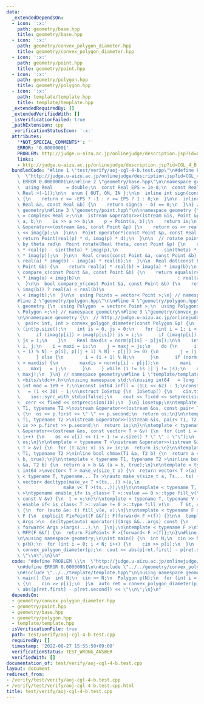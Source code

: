 ```yaml
---
data:
  _extendedDependsOn:
  - icon: ':x:'
    path: geometry/base.hpp
    title: geometry/base.hpp
  - icon: ':x:'
    path: geometry/convex_polygon_diameter.hpp
    title: geometry/convex_polygon_diameter.hpp
  - icon: ':x:'
    path: geometry/point.hpp
    title: geometry/point.hpp
  - icon: ':x:'
    path: geometry/polygon.hpp
    title: geometry/polygon.hpp
  - icon: ':x:'
    path: template/template.hpp
    title: template/template.hpp
  _extendedRequiredBy: []
  _extendedVerifiedWith: []
  _isVerificationFailed: true
  _pathExtension: cpp
  _verificationStatusIcon: ':x:'
  attributes:
    '*NOT_SPECIAL_COMMENTS*': ''
    ERROR: '0.00000001'
    PROBLEM: http://judge.u-aizu.ac.jp/onlinejudge/description.jsp?id=CGL_4_B
    links:
    - http://judge.u-aizu.ac.jp/onlinejudge/description.jsp?id=CGL_4_B
  bundledCode: "#line 1 \"test/verify/aoj-cgl-4-b.test.cpp\"\n#define PROBLEM \\\n\
    \  \"http://judge.u-aizu.ac.jp/onlinejudge/description.jsp?id=CGL_4_B\"\n#define\
    \ ERROR 0.00000001\n\n#line 2 \"geometry/base.hpp\"\n\nnamespace geometry {\n\
    \  using Real     = double;\n  const Real EPS = 1e-8;\n  const Real PI  = acos(static_cast<\
    \ Real >(-1));\n\n  enum { OUT, ON, IN };\n\n  inline int sign(const Real &r)\
    \ {\n    return r <= -EPS ? -1 : r >= EPS ? 1 : 0;\n  }\n\n  inline bool equals(const\
    \ Real &a, const Real &b) {\n    return sign(a - b) == 0;\n  }\n} // namespace\
    \ geometry\n#line 3 \"geometry/point.hpp\"\n\nnamespace geometry {\n  using Point\
    \ = complex< Real >;\n\n  istream &operator>>(istream &is, Point &p) {\n    Real\
    \ a, b;\n    is >> a >> b;\n    p = Point(a, b);\n    return is;\n  }\n\n  ostream\
    \ &operator<<(ostream &os, const Point &p) {\n    return os << real(p) << \" \"\
    \ << imag(p);\n  }\n\n  Point operator*(const Point &p, const Real &d) {\n   \
    \ return Point(real(p) * d, imag(p) * d);\n  }\n\n  // rotate point p counterclockwise\
    \ by theta rad\n  Point rotate(Real theta, const Point &p) {\n    return Point(cos(theta)\
    \ * real(p) - sin(theta) * imag(p),\n                 sin(theta) * real(p) + cos(theta)\
    \ * imag(p));\n  }\n\n  Real cross(const Point &a, const Point &b) {\n    return\
    \ real(a) * imag(b) - imag(a) * real(b);\n  }\n\n  Real dot(const Point &a, const\
    \ Point &b) {\n    return real(a) * real(b) + imag(a) * imag(b);\n  }\n\n  bool\
    \ compare_x(const Point &a, const Point &b) {\n    return equals(real(a), real(b))\
    \ ? imag(a) < imag(b)\n                                    : real(a) < real(b);\n\
    \  }\n\n  bool compare_y(const Point &a, const Point &b) {\n    return equals(imag(a),\
    \ imag(b)) ? real(a) < real(b)\n                                    : imag(a)\
    \ < imag(b);\n  }\n\n  using Points = vector< Point >;\n} // namespace geometry\n\
    #line 2 \"geometry/polygon.hpp\"\n\n#line 4 \"geometry/polygon.hpp\"\n\nnamespace\
    \ geometry {\n  using Polygon  = vector< Point >;\n  using Polygons = vector<\
    \ Polygon >;\n} // namespace geometry\n#line 3 \"geometry/convex_polygon_diameter.hpp\"\
    \n\nnamespace geometry {\n  // http://judge.u-aizu.ac.jp/onlinejudge/description.jsp?id=CGL_4_B\n\
    \  pair< int, int > convex_polygon_diameter(const Polygon &p) {\n    int N  =\
    \ (int)p.size();\n    int is = 0, js = 0;\n    for (int i = 1; i < N; i++) {\n\
    \      if (imag(p[i]) > imag(p[is])) is = i;\n      if (imag(p[i]) < imag(p[js]))\
    \ js = i;\n    }\n    Real maxdis = norm(p[is] - p[js]);\n\n    int maxi, maxj,\
    \ i, j;\n    i = maxi = is;\n    j = maxj = js;\n    do {\n      if (cross(p[(i\
    \ + 1) % N] - p[i], p[(j + 1) % N] - p[j]) >= 0) {\n        j = (j + 1) % N;\n\
    \      } else {\n        i = (i + 1) % N;\n      }\n      if (norm(p[i] - p[j])\
    \ > maxdis) {\n        maxdis = norm(p[i] - p[j]);\n        maxi   = i;\n    \
    \    maxj   = j;\n      }\n    } while (i != is || j != js);\n    return minmax(maxi,\
    \ maxj);\n  }\n} // namespace geometry\n#line 1 \"template/template.hpp\"\n#include\
    \ <bits/stdc++.h>\n\nusing namespace std;\n\nusing int64   = long long;\nconst\
    \ int mod = 1e9 + 7;\n\nconst int64 infll = (1LL << 62) - 1;\nconst int inf  \
    \   = (1 << 30) - 1;\n\nstruct IoSetup {\n  IoSetup() {\n    cin.tie(nullptr);\n\
    \    ios::sync_with_stdio(false);\n    cout << fixed << setprecision(10);\n  \
    \  cerr << fixed << setprecision(10);\n  }\n} iosetup;\n\ntemplate < typename\
    \ T1, typename T2 >\nostream &operator<<(ostream &os, const pair< T1, T2 > &p)\
    \ {\n  os << p.first << \" \" << p.second;\n  return os;\n}\n\ntemplate < typename\
    \ T1, typename T2 >\nistream &operator>>(istream &is, pair< T1, T2 > &p) {\n \
    \ is >> p.first >> p.second;\n  return is;\n}\n\ntemplate < typename T >\nostream\
    \ &operator<<(ostream &os, const vector< T > &v) {\n  for (int i = 0; i < (int)v.size();\
    \ i++) {\n    os << v[i] << (i + 1 != v.size() ? \" \" : \"\");\n  }\n  return\
    \ os;\n}\n\ntemplate < typename T >\nistream &operator>>(istream &is, vector<\
    \ T > &v) {\n  for (T &in: v) is >> in;\n  return is;\n}\n\ntemplate < typename\
    \ T1, typename T2 >\ninline bool chmax(T1 &a, T2 b) {\n  return a < b && (a =\
    \ b, true);\n}\n\ntemplate < typename T1, typename T2 >\ninline bool chmin(T1\
    \ &a, T2 b) {\n  return a > b && (a = b, true);\n}\n\ntemplate < typename T =\
    \ int64 >\nvector< T > make_v(size_t a) {\n  return vector< T >(a);\n}\n\ntemplate\
    \ < typename T, typename... Ts >\nauto make_v(size_t a, Ts... ts) {\n  return\
    \ vector< decltype(make_v< T >(ts...)) >(a,\n                                \
    \                make_v< T >(ts...));\n}\n\ntemplate < typename T, typename V\
    \ >\ntypename enable_if< is_class< T >::value == 0 >::type fill_v(\n    T &t,\
    \ const V &v) {\n  t = v;\n}\n\ntemplate < typename T, typename V >\ntypename\
    \ enable_if< is_class< T >::value != 0 >::type fill_v(\n    T &t, const V &v)\
    \ {\n  for (auto &e: t) fill_v(e, v);\n}\n\ntemplate < typename F >\nstruct FixPoint:\
    \ F {\n  explicit FixPoint(F &&f): F(forward< F >(f)) {}\n\n  template < typename...\
    \ Args >\n  decltype(auto) operator()(Args &&...args) const {\n    return F::operator()(*this,\
    \ forward< Args >(args)...);\n  }\n};\n\ntemplate < typename F >\ninline decltype(auto)\
    \ MFP(F &&f) {\n  return FixPoint< F >{forward< F >(f)};\n}\n#line 7 \"test/verify/aoj-cgl-4-b.test.cpp\"\
    \n\nusing namespace geometry;\n\nint main() {\n  int N;\n  cin >> N;\n  Polygon\
    \ p(N);\n  for (int i = 0; i < N; i++) {\n    cin >> p[i];\n  }\n  auto ret =\
    \ convex_polygon_diameter(p);\n  cout << abs(p[ret.first] - p[ret.second]) <<\
    \ \"\\n\";\n}\n"
  code: "#define PROBLEM \\\n  \"http://judge.u-aizu.ac.jp/onlinejudge/description.jsp?id=CGL_4_B\"\
    \n#define ERROR 0.00000001\n\n#include \"../../geometry/convex_polygon_diameter.hpp\"\
    \n#include \"../../template/template.hpp\"\n\nusing namespace geometry;\n\nint\
    \ main() {\n  int N;\n  cin >> N;\n  Polygon p(N);\n  for (int i = 0; i < N; i++)\
    \ {\n    cin >> p[i];\n  }\n  auto ret = convex_polygon_diameter(p);\n  cout <<\
    \ abs(p[ret.first] - p[ret.second]) << \"\\n\";\n}\n"
  dependsOn:
  - geometry/convex_polygon_diameter.hpp
  - geometry/point.hpp
  - geometry/base.hpp
  - geometry/polygon.hpp
  - template/template.hpp
  isVerificationFile: true
  path: test/verify/aoj-cgl-4-b.test.cpp
  requiredBy: []
  timestamp: '2022-08-27 15:55:50+09:00'
  verificationStatus: TEST_WRONG_ANSWER
  verifiedWith: []
documentation_of: test/verify/aoj-cgl-4-b.test.cpp
layout: document
redirect_from:
- /verify/test/verify/aoj-cgl-4-b.test.cpp
- /verify/test/verify/aoj-cgl-4-b.test.cpp.html
title: test/verify/aoj-cgl-4-b.test.cpp
---
```

